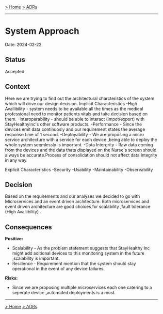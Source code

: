 [> Home](../README.md)    [> ADRs](README.md)

---

# System Approach

Date: 2024-02-22

## Status

Accepted

## Context
Here we are trying to find out the architectural charcteristics of the system which will drive our design decision.
Implicit Characteristics
-High Availibility  -  system needs to be available all the times as the medical professional need to monitor patients vitals and take decision based on them.
-Interoperability - should be able to interact (impot/export) with StayHealthyInc's other software products.
-Performance - Since the devices emit data continuosly and our requirement states the average response time of 1 second.
-Deployability -  We are proposing a micro service architecture with a service for each device ,being able to deploy the whole system seemlessly is important. 
-Data Intergrity -  Raw data coming from the devices and the data thats displayed on the Nurse's screen should always be accurate.Process of consolidation should not affect data integrity in any way.

Explicit Characteristics
-Security
-Usability
-Maintainability
-Observability


## Decision

Based on the requirements and our analyses we decided to go with Microservices and an event driven architecture.
Both microservices and event driven architecture are good choices for scalability ,fault tolerance (High Availibility) .

## Consequences

**Positive:**

- Scalability -  As the problem statement suggests that StayHealthy Inc might add aditional devices to this monitoring system in the future ,scalability is important.
- Resilience -  Requirement mention that the system should stay operational in the event of any device failures.

**Risks:**

- Since we are proposing multiple microservices each one catering to a seperate device ,automated deployments is a must.


---

[> Home](../README.md)    [> ADRs](README.md)